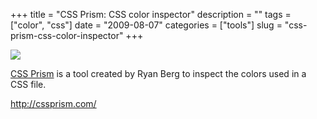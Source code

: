 +++
title = "CSS Prism: CSS color inspector"
description = ""
tags = ["color", "css"]
date = "2009-08-07"
categories = ["tools"]
slug = "css-prism-css-color-inspector"
+++


<div class="tool-screenshot mb1"><a href="http://cssprism.com/"><img id="bluga-thumbnail-2670" class="bluga-thumbnail custom" src="http://media.konigi.com/bluga/
wt522fa6d9d52aa_custom.jpg"/></a></div><p><a href="http://cssprism.com/">CSS Prism</a> is a tool created by Ryan Berg to inspect the colors used in a CSS file.</p>
  
<p><a href="http://cssprism.com/">http://cssprism.com/</a></p>
      
